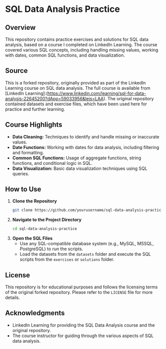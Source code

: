 # SQL Data Analysis Practice
[SQL for Data Analysis]:(https://camo.githubusercontent.com/88108f1a5ea0be3cec2335712c3d2690d476f17efdc7d8fb46343832d6e161f7/68747470733a2f2f6d656469612e6c6963646e2e636f6d2f646d732f696d6167652f443536304441514857363235414c50735153512f6c6561726e696e672d7075626c69632d63726f705f3238385f3531322f302f313638393237323437303035333f653d3231343734383336343726763d6265746126743d6d2d6e6c687739492d4e485469573833376472656174384a2d483848687a7271765f6244424e3365645673)

## Overview
This repository contains practice exercises and solutions for SQL data analysis, based on a course I completed on LinkedIn Learning. The course covered various SQL concepts, including handling missing values, working with dates, common SQL functions, and data visualization.

## Source
This is a forked repository, originally provided as part of the LinkedIn Learning course on SQL data analysis. The full course is available from [LinkedIn Learning]:(https://www.linkedin.com/learning/sql-for-data-analysis-22645200?dApp=59033956&leis=LAA). The original repository contained datasets and exercise files, which have been used here for practice and further learning.

## Course Highlights
- **Data Cleaning:** Techniques to identify and handle missing or inaccurate values.
- **Date Functions:** Working with dates for data analysis, including filtering and formatting.
- **Common SQL Functions:** Usage of aggregate functions, string functions, and conditional logic in SQL.
- **Data Visualization:** Basic data visualization techniques using SQL queries.


## How to Use
1. **Clone the Repository**
    ```bash
    git clone https://github.com/yourusername/sql-data-analysis-practice.git
    ```
2. **Navigate to the Project Directory**
    ```bash
    cd sql-data-analysis-practice
    ```
3. **Open the SQL Files**
   - Use any SQL-compatible database system (e.g., MySQL, MSSQL, PostgreSQL) to run the scripts.
   - Load the datasets from the `datasets` folder and execute the SQL scripts from the `exercises` or `solutions` folder.

## License
This repository is for educational purposes and follows the licensing terms of the original forked repository. Please refer to the `LICENSE` file for more details.

## Acknowledgments
- LinkedIn Learning for providing the SQL Data Analysis course and the original repository.
- The course instructor for guiding through the various aspects of SQL data analysis.
